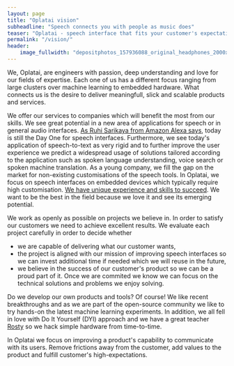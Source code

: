 ```yaml
---
layout: page
title: "Oplatai vision"
subheadline: "Speech connects you with people as music does"
teaser: "Oplatai - speech interface that fits your customer's expectations."
permalink: "/vision/"
header:
    image_fullwidth: "depositphotos_157936088_original_headphones_2000x770.jpg"
---
```


We, Oplatai, are engineers with passion, deep understanding and love for our fields of expertise.
Each one of us has a different focus ranging from large clusters over machine learning to embedded hardware.
What connects us is the desire to deliver meaningfull, slick and scalable products and services.

We offer our services to companies which will benefit the most from our skills.
We see great potential in a new area of applications for speech or in general audio interfaces.
[As Ruhi Sarikaya from Amazon Alexa says](https://www.youtube.com/watch?v=ivaheq6wnFE&feature=youtu.be&t=52m22s), today is still the Day One for speech interfaces.
Furthermore, we see today's application of speech-to-text as very rigid and to further improve the user experience we predict a widespread usage of solutions tailored according to the application such as spoken language understanding, voice search or spoken machine translation.
As a young company, we fill the gap on the market for non-existing customisations of the speech tools.
In Oplatai, we focus on speech interfaces on embedded devices which typically require high customisation.
[We have unique experience and skills to succeed](/team/).
We want to be the best in the field because we love it and see its emerging potential.

We work as openly as possible on projects we believe in.
In order to satisfy our customers we need to achieve excellent results.
We evaluate each project carefully in order to decide whether
 - we are capable of delivering what our customer wants,
 - the project is aligned with our mission of improving speech interfaces so we can invest additional time if needed which we will reuse in the future,
 - we believe in the success of our customer's product so we can be a proud part of it.
Once we are commited we know we can focus on the technical solutions and problems we enjoy solving.


Do we develop our own products and tools?
Of course! We like recent breakthroughs and as we are part of the open-source community we like to try hands-on the latest machine learning experiments.
In addition, we all fell in love with Do It Yourself (DYI) approach and we have a great teacher [Rosty](/team/#embedded-engineer-rosty-lisov%C3%BD) so we hack simple hardware from time-to-time.

In Oplatai we focus on improving a product's capability to communicate with its users.
Remove frictions away from the customer, add values to the product and fulfill customer's high-expectations.
